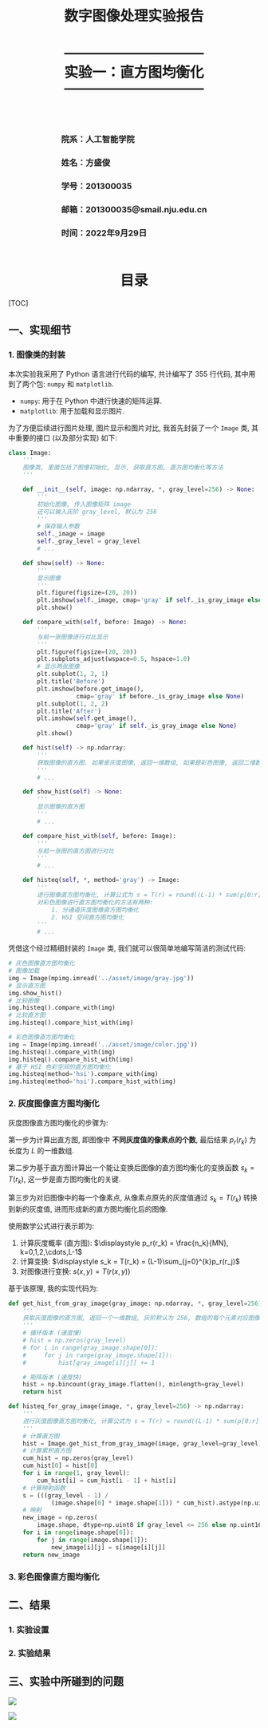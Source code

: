 <style>
h1 {
    text-align: center;
}
h2, h3 {
    page-break-after: avoid; 
}
.center {
    margin: 0 auto;
    width: fit-content;
    margin-top: 2em;
    padding-top: 0.5em;
    padding-bottom: 0.5em;
    margin-bottom: 2em;
}
.title {
    font-weight: bold;
    border-top-style: solid;
    border-bottom-style: solid;
}
.newpage {
    page-break-after: always
}
@media print {
    @page {
        margin: 3cm;
    }
}
</style>

<h1 style="margin-top: 4em">
数字图像处理实验报告
</h1>

# <h1 class="center title">实验一：直方图均衡化</h1>

<div class="center">
<h3>院系：人工智能学院</h3>
<h3>姓名：方盛俊</h3>
<h3>学号：201300035</h3>
<h3>邮箱：201300035@smail.nju.edu.cn</h3>
<h3>时间：2022年9月29日</h3>
</div>

<div class="newpage"></div>

<!-- 生成目录 -->

## <h1>目录</h1>

[TOC]

<div class="newpage"></div>

<!-- 文章主体内容 -->

## 一、实现细节

### 1. 图像类的封装

本次实验我采用了 Python 语言进行代码的编写, 共计编写了 355 行代码, 其中用到了两个包: `numpy` 和 `matplotlib`.

- `numpy`: 用于在 Python 中进行快速的矩阵运算.
- `matplotlib`: 用于加载和显示图片.

为了方便后续进行图片处理, 图片显示和图片对比, 我首先封装了一个 `Image` 类, 其中重要的接口 (以及部分实现) 如下:

```python
class Image:
    '''
    图像类, 里面包括了图像初始化, 显示, 获取直方图, 直方图均衡化等方法
    '''

    def __init__(self, image: np.ndarray, *, gray_level=256) -> None:
        '''
        初始化图像, 传入图像矩阵 image
        还可以输入灰阶 gray_level, 默认为 256
        '''
        # 保存输入参数
        self._image = image
        self._gray_level = gray_level
        # ...

    def show(self) -> None:
        '''
        显示图像
        '''
        plt.figure(figsize=(20, 20))
        plt.imshow(self._image, cmap='gray' if self._is_gray_image else None)
        plt.show()

    def compare_with(self, before: Image) -> None:
        '''
        与前一张图像进行对比显示
        '''
        plt.figure(figsize=(20, 20))
        plt.subplots_adjust(wspace=0.5, hspace=1.0)
        # 显示两张图像
        plt.subplot(1, 2, 1)
        plt.title('Before')
        plt.imshow(before.get_image(),
                   cmap='gray' if before._is_gray_image else None)
        plt.subplot(1, 2, 2)
        plt.title('After')
        plt.imshow(self.get_image(),
                   cmap='gray' if self._is_gray_image else None)
        plt.show()

    def hist(self) -> np.ndarray:
        '''
        获取图像的直方图. 如果是灰度图像, 返回一维数组, 如果是彩色图像, 返回二维数组
        '''
        # ...

    def show_hist(self) -> None:
        '''
        显示图像的直方图
        '''
        # ...

    def compare_hist_with(self, before: Image):
        '''
        与前一张图的直方图进行对比
        '''
        # ...

    def histeq(self, *, method='gray') -> Image:
        '''
        进行图像直方图均衡化, 计算公式为 s = T(r) = round((L-1) * sum(p[0:r]) / N * M)
        对彩色图像进行直方图均衡化的方法有两种:
            1. 分通道灰度图像直方图均衡化
            2. HSI 空间直方图均衡化
        '''
        # ...
```

凭借这个经过精细封装的 `Image` 类, 我们就可以很简单地编写简洁的测试代码:

```python
# 灰色图像直方图均衡化
# 图像加载
img = Image(mpimg.imread('../asset/image/gray.jpg'))
# 显示直方图
img.show_hist()
# 比较图像
img.histeq().compare_with(img)
# 比较直方图
img.histeq().compare_hist_with(img)

# 彩色图像直方图均衡化
img = Image(mpimg.imread('../asset/image/color.jpg'))
img.histeq().compare_with(img)
img.histeq().compare_hist_with(img)
# 基于 HSI 色彩空间的直方图均衡化
img.histeq(method='hsi').compare_with(img)
img.histeq(method='hsi').compare_hist_with(img)
```

### 2. 灰度图像直方图均衡化

灰度图像直方图均衡化的步骤为:

第一步为计算出直方图, 即图像中 **不同灰度值的像素点的个数**, 最后结果 $p_r(r_k)$ 为长度为 $L$ 的一维数组.

第二步为基于直方图计算出一个能让变换后图像的直方图均衡化的变换函数 $s_k = T(r_k)$, 这一步是直方图均衡化的关键.

第三步为对旧图像中的每一个像素点, 从像素点原先的灰度值通过 $s_k = T(r_k)$ 转换到新的灰度值, 进而形成新的直方图均衡化后的图像.

使用数学公式进行表示即为:

1. 计算灰度概率 (直方图): $\displaystyle p_r(r_k) = \frac{n_k}{MN}, k=0,1,2,\cdots,L-1$
2. 计算变换: $\displaystyle s_k = T(r_k) = (L-1)\sum_{j=0}^{k}p_r(r_j)$
3. 对图像进行变换: $s(x,y) = T(r(x,y))$

基于该原理, 我的实现代码为:

```python
def get_hist_from_gray_image(gray_image: np.ndarray, *, gray_level=256) -> np.ndarray:
    '''
    获取灰度图像的直方图, 返回一个一维数组, 灰阶默认为 256, 数组的每个元素对应图像的每个灰度级的像素个数
    '''
    # 循环版本 (速度慢)
    # hist = np.zeros(gray_level)
    # for i in range(gray_image.shape[0]):
    #     for j in range(gray_image.shape[1]):
    #         hist[gray_image[i][j]] += 1

    # 矩阵版本 (速度快)
    hist = np.bincount(gray_image.flatten(), minlength=gray_level)
    return hist

def histeq_for_gray_image(image, *, gray_level=256) -> np.ndarray:
    '''
    进行灰度图像直方图均衡化, 计算公式为 s = T(r) = round((L-1) * sum(p[0:r]) / N * M)
    '''
    # 计算直方图
    hist = Image.get_hist_from_gray_image(image, gray_level=gray_level)
    # 计算累积直方图
    cum_hist = np.zeros(gray_level)
    cum_hist[0] = hist[0]
    for i in range(1, gray_level):
        cum_hist[i] = cum_hist[i - 1] + hist[i]
    # 计算映射函数
    s = (((gray_level - 1) /
            (image.shape[0] * image.shape[1])) * cum_hist).astype(np.uint8)
    # 映射
    new_image = np.zeros(
        image.shape, dtype=np.uint8 if gray_level <= 256 else np.uint16)
    for i in range(image.shape[0]):
        for j in range(image.shape[1]):
            new_image[i][j] = s[image[i][j]]
    return new_image
```

### 3. 彩色图像直方图均衡化




## 二、结果

### 1. 实验设置

### 2. 实验结果


## 三、实验中所碰到的问题

![](images/2022-09-29-21-56-12.png)

![](images/2022-09-29-22-25-07.png)